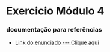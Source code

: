 # Exercicio Módulo 4

### documentação para referências

* [Link do enunciado --- Clique aqui](https://docs.google.com/document/d/1rTEVIQnx7j20ABkq_mibeqZZslqsnORV/edit?usp=sharing&ouid=105006732340859161762&rtpof=true&sd=true)

